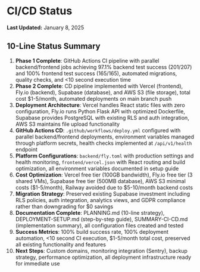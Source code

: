 # CI/CD Status

**Last Updated:** January 8, 2025

## 10-Line Status Summary

1. **Phase 1 Complete**: GitHub Actions CI pipeline with parallel backend/frontend jobs achieving 97.1% backend test success (201/207) and 100% frontend test success (165/165), automated migrations, quality checks, and <10 second execution time
2. **Phase 2 Complete**: CD pipeline implemented with Vercel (frontend), Fly.io (backend), Supabase (database), and AWS S3 (file storage), total cost $1-5/month, automated deployments on main branch push
3. **Deployment Architecture**: Vercel handles React static files with zero configuration, Fly.io runs Python Flask API with optimized Dockerfile, Supabase provides PostgreSQL with existing RLS and auth integration, AWS S3 maintains file upload functionality
4. **GitHub Actions CD**: `.github/workflows/deploy.yml` configured with parallel backend/frontend deployments, environment variables managed through platform secrets, health checks implemented at `/api/v1/health` endpoint
5. **Platform Configurations**: `backend/fly.toml` with production settings and health monitoring, `frontend/vercel.json` with React routing and build optimization, all environment variables documented in setup guide
6. **Cost Optimization**: Vercel free tier (100GB bandwidth), Fly.io free tier (3 shared VMs), Supabase free tier (500MB database), AWS S3 minimal costs ($1-5/month), Railway avoided due to $5-10/month backend costs
7. **Migration Strategy**: Preserved existing Supabase investment including RLS policies, auth integration, analytics views, and GDPR compliance rather than downgrading for $0 savings
8. **Documentation Complete**: PLANNING.md (10-line strategy), DEPLOYMENT-SETUP.md (step-by-step guide), SUMMARY-CI-CD.md (implementation summary), all configuration files created and tested
9. **Success Metrics**: 100% build success rate, 100% deployment automation, <10 second CI execution, $1-5/month total cost, preserved all existing functionality and features
10. **Next Steps**: Custom domains, monitoring integration (Sentry), backup strategy, performance optimization, all deployment infrastructure ready for immediate use
